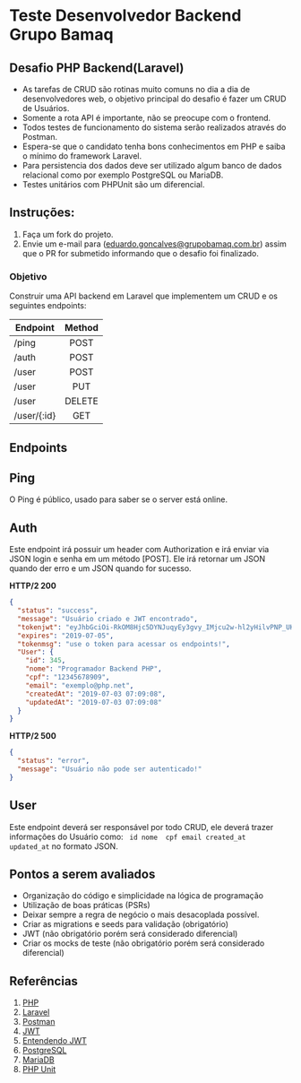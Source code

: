 # Teste Desenvolvedor Backend Grupo Bamaq

## Desafio PHP Backend(Laravel)

- As tarefas de CRUD são rotinas muito comuns no dia a dia de desenvolvedores web, o objetivo principal do desafio é fazer um CRUD de Usuários.
- Somente a rota API é importante, não se preocupe com o frontend.
- Todos testes de funcionamento do sistema serão realizados através do Postman.
- Espera-se que o candidato tenha bons conhecimentos em PHP e saiba o mínimo do framework Laravel.
- Para persistencia dos dados deve ser utilizado algum banco de dados relacional como por exemplo PostgreSQL ou MariaDB.
- Testes unitários com PHPUnit são um diferencial.

## Instruções:

1. Faça um fork do projeto.
1. Envie um e-mail para (eduardo.goncalves@grupobamaq.com.br) assim que o PR for submetido informando que o desafio foi finalizado.

### Objetivo

Construir uma API backend em Laravel que implementem um CRUD e os seguintes endpoints:

| Endpoint    | Method |
| ----------- | :----: |
| /ping       |  POST  |
| /auth       |  POST  |
| /user       |  POST  |
| /user       |  PUT   |
| /user       | DELETE |
| /user/{:id} |  GET   |

## Endpoints

## Ping

O Ping é público, usado para saber se o server está online.

## Auth

Este endpoint irá possuir um header com Authorization e irá enviar via JSON login e senha em um método [POST].
Ele irá retornar um JSON quando der erro e um JSON quando for sucesso.

**HTTP/2 200**

```json
{
  "status": "success",
  "message": "Usuário criado e JWT encontrado",
  "tokenjwt": "eyJhbGciOi-RkOM8Hjc5DYNJuqyEy3gvy_IMjcu2w-hl2yHilvPNP_UK0ocUxaKdsD5oS5fV-TYlfH_k",
  "expires": "2019-07-05",
  "tokenmsg": "use o token para acessar os endpoints!",
  "User": {
    "id": 345,
    "nome": "Programador Backend PHP",
    "cpf": "12345678909",
    "email": "exemplo@php.net",
    "createdAt": "2019-07-03 07:09:08",
    "updatedAt": "2019-07-03 07:09:08"
  }
}
```

**HTTP/2 500**

```json
{
  "status": "error",
  "message": "Usuário não pode ser autenticado!"
}
```

## User

Este endpoint deverá ser responsável por todo CRUD, ele deverá trazer informações do Usuário como:
`  id
  nome 
  cpf
  email
  created_at 
  updated_at `
no formato JSON.

## Pontos a serem avaliados

- Organização do código e simplicidade na lógica de programação
- Utilização de boas práticas (PSRs)
- Deixar sempre a regra de negócio o mais desacoplada possível.
- Criar as migrations e seeds para validação (obrigatório)
- JWT (não obrigatório porém será considerado diferencial)
- Criar os mocks de teste (não obrigatório porém será considerado diferencial)

## Referências

1. [PHP](https://www.php.net/)
1. [Laravel](https://laravel.com)
1. [Postman](https://www.getpostman.com/)
1. [JWT](https://jwt.io/)
1. [Entendendo JWT](https://medium.com/tableless/entendendo-tokens-jwt-json-web-token-413c6d1397f6)
1. [PostgreSQL](https://www.postgresql.org/)
1. [MariaDB](https://mariadb.com/kb/pt-br/sobre-o-mariadb/)
1. [PHP Unit](https://phpunit.de/)
